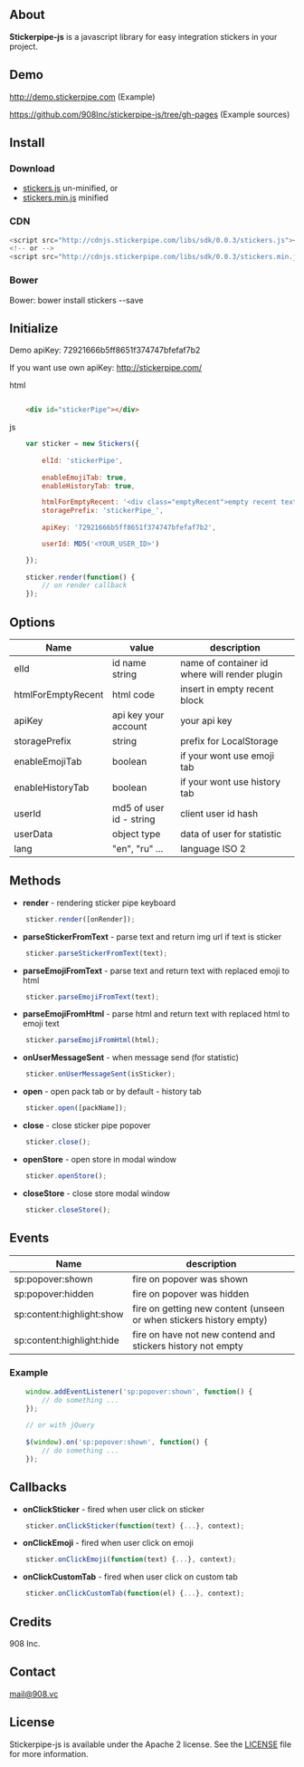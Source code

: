 ## About

**Stickerpipe-js** is a javascript library for easy integration stickers in your project.

## Demo

http://demo.stickerpipe.com (Example)

https://github.com/908Inc/stickerpipe-js/tree/gh-pages (Example sources)

## Install

### Download

- [stickers.js](https://github.com/908Inc/stickerpipe-js/raw/master/dist/stickers.js)  un-minified, or
- [stickers.min.js](https://github.com/908Inc/stickerpipe-js/raw/master/dist/stickers.min.js) minified 

### CDN

```js
<script src="http://cdnjs.stickerpipe.com/libs/sdk/0.0.3/stickers.js"></script>
<!-- or -->
<script src="http://cdnjs.stickerpipe.com/libs/sdk/0.0.3/stickers.min.js"></script>
```

### Bower

Bower: bower install stickers --save


## Initialize

Demo apiKey: 72921666b5ff8651f374747bfefaf7b2

If you want use own apiKey: http://stickerpipe.com/

html
```html

    <div id="stickerPipe"></div>
```

js
```js
    var sticker = new Stickers({
        
        elId: 'stickerPipe',
        
        enableEmojiTab: true,
        enableHistoryTab: true,

        htmlForEmptyRecent: '<div class="emptyRecent">empty recent text</div>',
        storagePrefix: 'stickerPipe_',
        
        apiKey: '72921666b5ff8651f374747bfefaf7b2',

        userId: MD5('<YOUR_USER_ID>')

    });
    
    sticker.render(function() {
    	// on render callback
    });
```

## Options


| Name                  | value                             |  description                                  |
| --------------------- | --------------------------------- | --------------------------------------------- |
| elId                  | id name string                    | name of container id where will render plugin |
| htmlForEmptyRecent    | html code                         | insert in empty recent block                  |
| apiKey                | api key your account              | your api key                                  |
| storagePrefix         | string                            | prefix for LocalStorage                       |
| enableEmojiTab        | boolean                           | if your wont use emoji tab                    |
| enableHistoryTab      | boolean                           | if your wont use history tab                  |
| userId                | md5 of user id - string           | client user id hash                           |
| userData              | object type                       | data of user for statistic                    |
| lang                  | "en", "ru" ...                    | language ISO 2                                |


## Methods

-  **render** - rendering sticker pipe keyboard

```js
    sticker.render([onRender]);
```

-  **parseStickerFromText** - parse text and return img url if text is sticker
```js
    sticker.parseStickerFromText(text);
```

-  **parseEmojiFromText** - parse text and return text with replaced emoji to html
```js
    sticker.parseEmojiFromText(text);
```

-  **parseEmojiFromHtml** - parse html and return text with replaced html to emoji text
```js
    sticker.parseEmojiFromHtml(html);
```

- **onUserMessageSent** - when message send (for statistic)

```js
    sticker.onUserMessageSent(isSticker);
```

-  **open** - open pack tab or by default - history tab
```js
    sticker.open([packName]);
```

-  **close** - close sticker pipe popover
```js
    sticker.close();
```

-  **openStore** - open store in modal window
```js
    sticker.openStore();
```

-  **closeStore** - close store modal window
```js
    sticker.closeStore();
```

## Events

| Name                      |  description                                                        |
| ------------------------- | ------------------------------------------------------------------- |
| sp:popover:shown          | fire on popover was shown                                           |
| sp:popover:hidden         | fire on popover was hidden                                          |
| sp:content:highlight:show | fire on getting new content (unseen or when stickers history empty) |
| sp:content:highlight:hide | fire on have not new contend and stickers history not empty         |

### Example

```js
    window.addEventListener('sp:popover:shown', function() {
    	// do something ...
    });
    
    // or with jQuery
    
    $(window).on('sp:popover:shown', function() {
    	// do something ...
    });
```

## Callbacks

- **onClickSticker** - fired when user click on sticker
    
```js
    sticker.onClickSticker(function(text) {...}, context);
```

- **onClickEmoji** - fired when user click on emoji

```js
    sticker.onClickEmoji(function(text) {...}, context);
```

- **onClickCustomTab** - fired when user click on custom tab
    
```js
    sticker.onClickCustomTab(function(el) {...}, context);
```

## Credits

908 Inc.

## Contact

mail@908.vc


## License

Stickerpipe-js is available under the Apache 2 license. See the [LICENSE](LICENSE) file for more information.